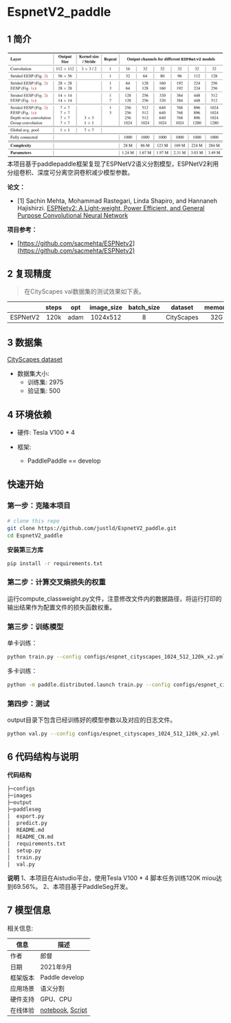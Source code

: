 # EspnetV2_paddle


## 1 简介
![images](images/network.png)  
本项目基于paddlepaddle框架复现了ESPNetV2语义分割模型，ESPNetV2利用分组卷积、深度可分离空洞卷积减少模型参数。

**论文：**
- [1] Sachin Mehta, Mohammad Rastegari, Linda Shapiro, and Hannaneh Hajishirzi. [ESPNetv2: A Light-weight, Power Efficient, and General Purpose Convolutional Neural Network](https://arxiv.org/abs/1811.11431)

**项目参考：**
- [https://github.com/sacmehta/ESPNetv2](https://github.com/sacmehta/ESPNetv2)

## 2 复现精度
>在CityScapes val数据集的测试效果如下表。


| |steps|opt|image_size|batch_size|dataset|memory|card|mIou|config|
| :---: | :---: | :---: | :---: | :---: | :---: | :---: | :---: | :---: | :---: |
|ESPNetV2|120k|adam|1024x512|8|CityScapes|32G|4|0.6956|[espnet_cityscapes_1024_512_120k_x2.yml](configs/espnet_cityscapes_1024_512_120k_x2.yml)|

## 3 数据集
[CityScapes dataset](https://www.cityscapes-dataset.com/)

- 数据集大小:
    - 训练集: 2975
    - 验证集: 500

## 4 环境依赖
- 硬件: Tesla V100 * 4

- 框架:
    - PaddlePaddle == develop
  
    
## 快速开始

### 第一步：克隆本项目
```bash
# clone this repo
git clone https://github.com/justld/EspnetV2_paddle.git
cd EspnetV2_paddle
```

**安装第三方库**
```bash
pip install -r requirements.txt
```

### 第二步：计算交叉熵损失的权重
运行compute_classweight.py文件，注意修改文件内的数据路径，将运行打印的输出结果作为配置文件的损失函数权重。

### 第三步：训练模型
单卡训练：
```bash
python train.py --config configs/espnet_cityscapes_1024_512_120k_x2.yml  --do_eval --use_vdl --log_iter 100 --save_interval 1000 --save_dir output
```
多卡训练：
```bash
python -m paddle.distributed.launch train.py --config configs/espnet_cityscapes_1024_512_120k_x2.yml  --do_eval --use_vdl --log_iter 100 --save_interval 1000 --save_dir output
```

### 第四步：测试
output目录下包含已经训练好的模型参数以及对应的日志文件。
```bash
python val.py --config configs/espnet_cityscapes_1024_512_120k_x2.yml --model_path output/scale_x2/best_model/model.pdparams
```

## 6 代码结构与说明
**代码结构**
```
├─configs                          
├─images                         
├─output                           
├─paddleseg                                                   
│  export.py                     
│  predict.py                        
│  README.md                        
│  README_CN.md                     
│  requirements.txt                      
│  setup.py                   
│  train.py                
│  val.py                       
```
**说明**
1、本项目在Aistudio平台，使用Tesla V100 * 4 脚本任务训练120K miou达到69.56%。
2、本项目基于PaddleSeg开发。

## 7 模型信息

相关信息:

| 信息 | 描述 |
| --- | --- |
| 作者 | 郎督|
| 日期 | 2021年9月 |
| 框架版本 | Paddle develop |
| 应用场景 | 语义分割 |
| 硬件支持 | GPU、CPU |
| 在线体验 | [notebook](https://aistudio.baidu.com/aistudio/projectdetail/2268710?contributionType=1), [Script](https://aistudio.baidu.com/aistudio/clusterprojectdetail/2388364)|




